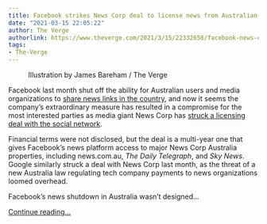 ```yaml
---
title: Facebook strikes News Corp deal to license news from Australian media outlets
date: "2021-03-15 22:05:22"
author: The Verge
authorlink: https://www.theverge.com/2021/3/15/22332658/facebook-news-corp-rupert-murdoch-deal-australia-sky-news
tags:
- The-Verge
---
```

<figure>
      <img alt="" src="https://cdn.vox-cdn.com/thumbor/ISMtkvnt2MdvraASgbPRgaLmKiQ=/0x0:2040x1360/1310x873/cdn.vox-cdn.com/uploads/chorus_image/image/68971020/jbareham_180405_1777_facebook_0003.0.jpg" />
        <figcaption>Illustration by James Bareham / The Verge</figcaption>
    </figure>

  <p id="RCbuNr">Facebook last month shut off the ability for Australian users and media organizations to <a href="https://www.theverge.com/2021/2/17/22287776/facebook-block-news-australia-regulation-media-link-sharing">share news links in the country</a>, and now it seems the company’s extraordinary measure has resulted in a compromise for the most interested parties as media giant News Corp has <a href="https://newscorp.com/2021/03/15/news-corp-and-facebook-reach-agreement-in-australia/">struck a licensing deal with the social network</a>. </p>
<p id="Jgd8HD">Financial terms were not disclosed, but the deal is a multi-year one that gives Facebook’s news platform access to major News Corp Australia properties, including news.com.au, <em>The Daily Telegraph</em>, and <em>Sky News</em>. Google similarly struck a deal with News Corp last month, as the threat of a new Australia law regulating tech company payments to news organizations loomed overhead. </p>
<p id="DEl2Rb">Facebook’s news shutdown in Australia wasn’t designed...</p>
  <p>
    <a href="https://www.theverge.com/2021/3/15/22332658/facebook-news-corp-rupert-murdoch-deal-australia-sky-news">Continue reading&hellip;</a>
  </p>